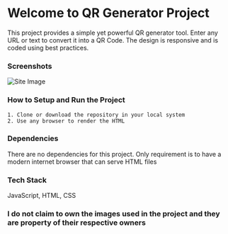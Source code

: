 # Welcome to QR Generator Project
This project provides a simple yet powerful QR generator tool. Enter any URL or text to convert it into a QR Code. The design is responsive and is coded using best practices.

### Screenshots
![Site Image](<assets/Readme/Image1.png>)

### How to Setup and Run the Project
    1. Clone or download the repository in your local system
    2. Use any browser to render the HTML

### Dependencies
There are no dependencies for this project. Only requirement is to have a modern internet browser that can serve HTML files

### Tech Stack
JavaScript, HTML, CSS

### I do not claim to own the images used in the project and they are property of their respective owners 